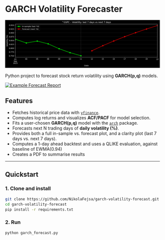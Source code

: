 # GARCH Volatility Forecaster

![Example GARCH volatility forecast](forecast_example.png)

Python project to forecast stock return volatility using **GARCH(p,q)** models.

[![Example Forecast Report](report_thumb.png)](report_CBRE_garch11.pdf)
## Features
- Fetches historical price data with [`yfinance`](https://pypi.org/project/yfinance/).
- Computes log returns and visualizes **ACF/PACF** for model selection.
- Fits a user-chosen **GARCH(p,q)** model with the [`arch`](https://pypi.org/project/arch/) package.
- Forecasts next N trading days of **daily volatility (%)**.
- Provides both a full in-sample vs. forecast plot, and a clarity plot (last 7 days vs. next 7 days).
- Computes a 1-day ahead backtest and uses a QLIKE evaluation, against baseline of EWMA(0.94)
- Creates a PDF to summarise results

---

## Quickstart

### 1. Clone and install
```bash
git clone https://github.com/NikolaFejsa/garch-volatility-forecast.git
cd garch-volatility-forecast
pip install -r requirements.txt
```

### 2. Run
```bash
python garch_forecast.py
```




